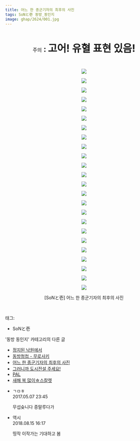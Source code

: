 ```yaml
---
title: 어느 한 종군기자의 최후의 사진
tags: SoNと壱 동방_동인지
image: ghap/2624/001.jpg
---
```

<div class="article">
<p style="text-align: center; clear: none; float: none;"><br/></p>
<p style="text-align: center; clear: none; float: none;"><span style="font-size: 18pt;"><span style="font-size: 12pt;">주의</span><b> : </b><span style="font-weight: bold; font-size: 24pt;">고어! 유혈 표현 있음!</span></span></p>
<p style="text-align: center; clear: none; float: none;"><br/></p>
<p style="text-align: center; clear: none; float: none;"><img src="{{ site.nasurl }}/ghap/2624/001.jpg"/></p>
<p style="text-align: center; clear: none; float: none;"><img src="{{ site.nasurl }}/ghap/2624/002.jpg"/></p>
<p style="text-align: center; clear: none; float: none;"><img src="{{ site.nasurl }}/ghap/2624/003.jpg"/></p>
<p style="text-align: center; clear: none; float: none;"><img src="{{ site.nasurl }}/ghap/2624/004.jpg"/></p>
<p style="text-align: center; clear: none; float: none;"><img src="{{ site.nasurl }}/ghap/2624/005.jpg"/></p>
<p style="text-align: center; clear: none; float: none;"><img src="{{ site.nasurl }}/ghap/2624/006.jpg"/></p>
<p style="text-align: center; clear: none; float: none;"><img src="{{ site.nasurl }}/ghap/2624/007.jpg"/></p>
<p style="text-align: center; clear: none; float: none;"><img src="{{ site.nasurl }}/ghap/2624/008.jpg"/></p>
<p style="text-align: center; clear: none; float: none;"><img src="{{ site.nasurl }}/ghap/2624/009.jpg"/></p>
<p style="text-align: center; clear: none; float: none;"><img src="{{ site.nasurl }}/ghap/2624/010.jpg"/></p>
<p style="text-align: center; clear: none; float: none;"><img src="{{ site.nasurl }}/ghap/2624/011.jpg"/></p>
<p style="text-align: center; clear: none; float: none;"><img src="{{ site.nasurl }}/ghap/2624/012.jpg"/></p>
<p style="text-align: center; clear: none; float: none;"><img src="{{ site.nasurl }}/ghap/2624/013.jpg"/></p>
<p style="text-align: center; clear: none; float: none;"><img src="{{ site.nasurl }}/ghap/2624/014.jpg"/></p>
<p style="text-align: center; clear: none; float: none;"><img src="{{ site.nasurl }}/ghap/2624/015.jpg"/></p>
<p style="text-align: center; clear: none; float: none;"><img src="{{ site.nasurl }}/ghap/2624/016.jpg"/></p>
<p style="text-align: center; clear: none; float: none;"><img src="{{ site.nasurl }}/ghap/2624/017.jpg"/></p>
<p style="text-align: center; clear: none; float: none;"><img src="{{ site.nasurl }}/ghap/2624/018.jpg"/></p>
<p style="text-align: center; clear: none; float: none;"><img src="{{ site.nasurl }}/ghap/2624/019.jpg"/></p>
<p style="text-align: center; clear: none; float: none;"><img src="{{ site.nasurl }}/ghap/2624/020.jpg"/></p>
<p style="text-align: center; clear: none; float: none;"><img src="{{ site.nasurl }}/ghap/2624/021.jpg"/></p>
<p style="text-align: center; clear: none; float: none;"><img src="{{ site.nasurl }}/ghap/2624/022.jpg"/></p>
<p style="text-align: center; clear: none; float: none;"><img src="{{ site.nasurl }}/ghap/2624/023.jpg"/></p>
<p style="text-align: center; clear: none; float: none;"><img src="{{ site.nasurl }}/ghap/2624/024.jpg"/></p>
<p style="text-align: center; clear: none; float: none;">[SoNと壱] 어느 한 종군기자의 최후의 사진</p>
<p><br/></p>
</div><div class="tagTrail">
<p>태그: </p>
<ul>
<li>SoNと壱</li>
</ul>
</div><div class="another">
<p>'동방 동인지' 카테고리의 다른 글</p>
<ul>
<li><a href="/2016-10-17-ghap_2628">정지된 낙원에서</a></li>
<li><a href="/2016-10-17-ghap_2627">동방청첩 - 무로사키</a></li>
<li><a href="/2016-10-17-ghap_2624">어느 한 종군기자의 최후의 사진</a></li>
<li><a href="/2016-10-17-ghap_2620">그러니까 도시전설 주세요!</a></li>
<li><a href="/2016-10-17-ghap_2619">PAL</a></li>
<li><a href="/2016-10-16-ghap_2618">새해 복 많이☆스칼렛</a></li>
</ul>
</div><div class="cb_module cb_fluid">
<div class="cb_wrt cb_profile">
<div class="comment">
<ul>
<li class="cb_thumb_off" id="comment14983210">
<div class="cb_comment_area">
<div class="cb_info_area">
<div class="cb_section">
<span class="cb_nick_name">ㄱㅁㅎ</span>
</div>
<div class="cb_section">
<span class="cb_date">2017.05.07 23:45 </span>
</div>
</div>
<div class="cb_dsc_comment">
<p class="cb_dsc">
											무섭슺니다 증말루다가
										</p>
</div>
</div></li>
<li class="cb_thumb_off" id="comment15309222">
<div class="cb_comment_area">
<div class="cb_info_area">
<div class="cb_section">
<span class="cb_nick_name">역시</span>
</div>
<div class="cb_section">
<span class="cb_date">2018.08.15 16:17 </span>
</div>
</div>
<div class="cb_dsc_comment">
<p class="cb_dsc">
											띵작 이작가는 기대하고 봄
										</p>
</div>
</div></li>
</ul>
</div>
</div><!-- commentList close -->
</div>
